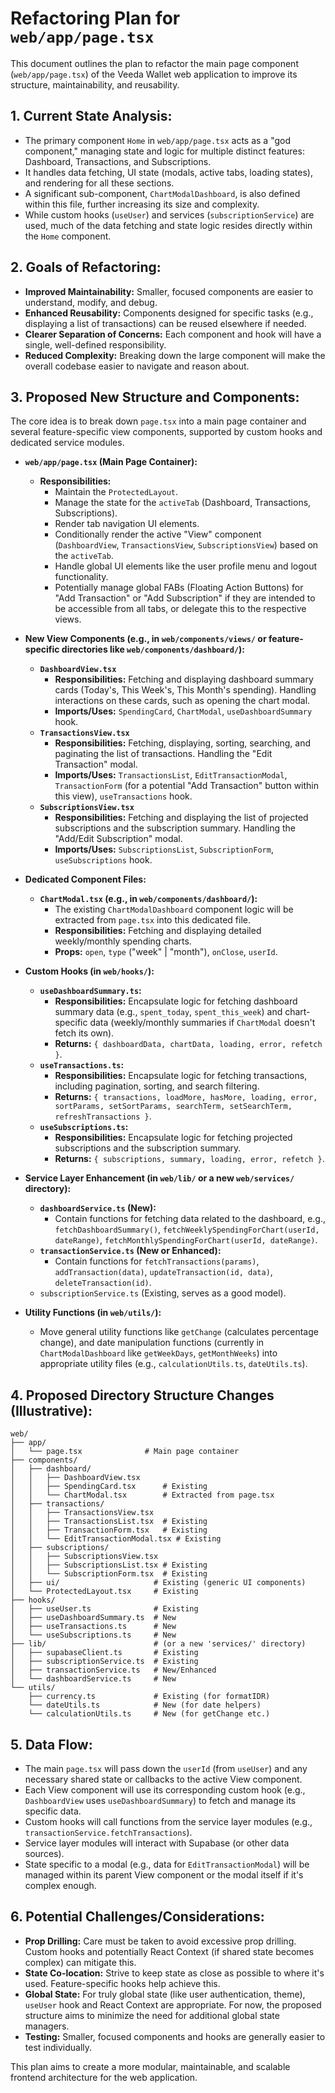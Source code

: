# Refactoring Plan for `web/app/page.tsx`

This document outlines the plan to refactor the main page component (`web/app/page.tsx`) of the Veeda Wallet web application to improve its structure, maintainability, and reusability.

## 1. Current State Analysis:

*   The primary component `Home` in `web/app/page.tsx` acts as a "god component," managing state and logic for multiple distinct features: Dashboard, Transactions, and Subscriptions.
*   It handles data fetching, UI state (modals, active tabs, loading states), and rendering for all these sections.
*   A significant sub-component, `ChartModalDashboard`, is also defined within this file, further increasing its size and complexity.
*   While custom hooks (`useUser`) and services (`subscriptionService`) are used, much of the data fetching and state logic resides directly within the `Home` component.

## 2. Goals of Refactoring:

*   **Improved Maintainability:** Smaller, focused components are easier to understand, modify, and debug.
*   **Enhanced Reusability:** Components designed for specific tasks (e.g., displaying a list of transactions) can be reused elsewhere if needed.
*   **Clearer Separation of Concerns:** Each component and hook will have a single, well-defined responsibility.
*   **Reduced Complexity:** Breaking down the large component will make the overall codebase easier to navigate and reason about.

## 3. Proposed New Structure and Components:

The core idea is to break down `page.tsx` into a main page container and several feature-specific view components, supported by custom hooks and dedicated service modules.

*   **`web/app/page.tsx` (Main Page Container):**
    *   **Responsibilities:**
        *   Maintain the `ProtectedLayout`.
        *   Manage the state for the `activeTab` (Dashboard, Transactions, Subscriptions).
        *   Render tab navigation UI elements.
        *   Conditionally render the active "View" component (`DashboardView`, `TransactionsView`, `SubscriptionsView`) based on the `activeTab`.
        *   Handle global UI elements like the user profile menu and logout functionality.
        *   Potentially manage global FABs (Floating Action Buttons) for "Add Transaction" or "Add Subscription" if they are intended to be accessible from all tabs, or delegate this to the respective views.

*   **New View Components (e.g., in `web/components/views/` or feature-specific directories like `web/components/dashboard/`):**
    *   **`DashboardView.tsx`**
        *   **Responsibilities:** Fetching and displaying dashboard summary cards (Today's, This Week's, This Month's spending). Handling interactions on these cards, such as opening the chart modal.
        *   **Imports/Uses:** `SpendingCard`, `ChartModal`, `useDashboardSummary` hook.
    *   **`TransactionsView.tsx`**
        *   **Responsibilities:** Fetching, displaying, sorting, searching, and paginating the list of transactions. Handling the "Edit Transaction" modal.
        *   **Imports/Uses:** `TransactionsList`, `EditTransactionModal`, `TransactionForm` (for a potential "Add Transaction" button within this view), `useTransactions` hook.
    *   **`SubscriptionsView.tsx`**
        *   **Responsibilities:** Fetching and displaying the list of projected subscriptions and the subscription summary. Handling the "Add/Edit Subscription" modal.
        *   **Imports/Uses:** `SubscriptionsList`, `SubscriptionForm`, `useSubscriptions` hook.

*   **Dedicated Component Files:**
    *   **`ChartModal.tsx` (e.g., in `web/components/dashboard/`):**
        *   The existing `ChartModalDashboard` component logic will be extracted from `page.tsx` into this dedicated file.
        *   **Responsibilities:** Fetching and displaying detailed weekly/monthly spending charts.
        *   **Props:** `open`, `type` ("week" | "month"), `onClose`, `userId`.

*   **Custom Hooks (in `web/hooks/`):**
    *   **`useDashboardSummary.ts`:**
        *   **Responsibilities:** Encapsulate logic for fetching dashboard summary data (e.g., `spent_today`, `spent_this_week`) and chart-specific data (weekly/monthly summaries if `ChartModal` doesn't fetch its own).
        *   **Returns:** `{ dashboardData, chartData, loading, error, refetch }`.
    *   **`useTransactions.ts`:**
        *   **Responsibilities:** Encapsulate logic for fetching transactions, including pagination, sorting, and search filtering.
        *   **Returns:** `{ transactions, loadMore, hasMore, loading, error, sortParams, setSortParams, searchTerm, setSearchTerm, refreshTransactions }`.
    *   **`useSubscriptions.ts`:**
        *   **Responsibilities:** Encapsulate logic for fetching projected subscriptions and the subscription summary.
        *   **Returns:** `{ subscriptions, summary, loading, error, refetch }`.

*   **Service Layer Enhancement (in `web/lib/` or a new `web/services/` directory):**
    *   **`dashboardService.ts` (New):**
        *   Contain functions for fetching data related to the dashboard, e.g., `fetchDashboardSummary()`, `fetchWeeklySpendingForChart(userId, dateRange)`, `fetchMonthlySpendingForChart(userId, dateRange)`.
    *   **`transactionService.ts` (New or Enhanced):**
        *   Contain functions for `fetchTransactions(params)`, `addTransaction(data)`, `updateTransaction(id, data)`, `deleteTransaction(id)`.
    *   `subscriptionService.ts` (Existing, serves as a good model).

*   **Utility Functions (in `web/utils/`):**
    *   Move general utility functions like `getChange` (calculates percentage change), and date manipulation functions (currently in `ChartModalDashboard` like `getWeekDays`, `getMonthWeeks`) into appropriate utility files (e.g., `calculationUtils.ts`, `dateUtils.ts`).

## 4. Proposed Directory Structure Changes (Illustrative):

```
web/
├── app/
│   └── page.tsx              # Main page container
├── components/
│   ├── dashboard/
│   │   ├── DashboardView.tsx
│   │   ├── SpendingCard.tsx      # Existing
│   │   └── ChartModal.tsx        # Extracted from page.tsx
│   ├── transactions/
│   │   ├── TransactionsView.tsx
│   │   ├── TransactionsList.tsx  # Existing
│   │   ├── TransactionForm.tsx   # Existing
│   │   └── EditTransactionModal.tsx # Existing
│   ├── subscriptions/
│   │   ├── SubscriptionsView.tsx
│   │   ├── SubscriptionsList.tsx # Existing
│   │   └── SubscriptionForm.tsx  # Existing
│   ├── ui/                     # Existing (generic UI components)
│   └── ProtectedLayout.tsx     # Existing
├── hooks/
│   ├── useUser.ts              # Existing
│   ├── useDashboardSummary.ts  # New
│   ├── useTransactions.ts      # New
│   └── useSubscriptions.ts     # New
├── lib/                        # (or a new 'services/' directory)
│   ├── supabaseClient.ts       # Existing
│   ├── subscriptionService.ts  # Existing
│   ├── transactionService.ts   # New/Enhanced
│   └── dashboardService.ts     # New
└── utils/
    ├── currency.ts             # Existing (for formatIDR)
    └── dateUtils.ts            # New (for date helpers)
    └── calculationUtils.ts     # New (for getChange etc.)
```

## 5. Data Flow:

*   The main `page.tsx` will pass down the `userId` (from `useUser`) and any necessary shared state or callbacks to the active View component.
*   Each View component will use its corresponding custom hook (e.g., `DashboardView` uses `useDashboardSummary`) to fetch and manage its specific data.
*   Custom hooks will call functions from the service layer modules (e.g., `transactionService.fetchTransactions`).
*   Service layer modules will interact with Supabase (or other data sources).
*   State specific to a modal (e.g., data for `EditTransactionModal`) will be managed within its parent View component or the modal itself if it's complex enough.

## 6. Potential Challenges/Considerations:

*   **Prop Drilling:** Care must be taken to avoid excessive prop drilling. Custom hooks and potentially React Context (if shared state becomes complex) can mitigate this.
*   **State Co-location:** Strive to keep state as close as possible to where it's used. Feature-specific hooks help achieve this.
*   **Global State:** For truly global state (like user authentication, theme), `useUser` hook and React Context are appropriate. For now, the proposed structure aims to minimize the need for additional global state managers.
*   **Testing:** Smaller, focused components and hooks are generally easier to test individually.

This plan aims to create a more modular, maintainable, and scalable frontend architecture for the web application.
